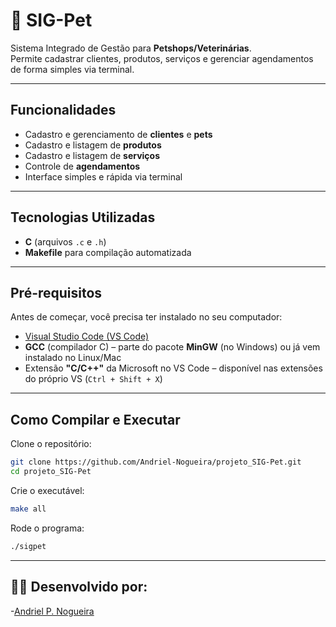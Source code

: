# 🐾 SIG-Pet

Sistema Integrado de Gestão para **Petshops/Veterinárias**.  
Permite cadastrar clientes, produtos, serviços e gerenciar agendamentos de forma simples via terminal.  

---

##  Funcionalidades

-  Cadastro e gerenciamento de **clientes** e **pets**
-  Cadastro e listagem de **produtos**
-  Cadastro e listagem de **serviços**
-  Controle de **agendamentos**
-  Interface simples e rápida via terminal

---

##  Tecnologias Utilizadas

- **C** (arquivos `.c` e `.h`)
- **Makefile** para compilação automatizada

---
##  Pré-requisitos

Antes de começar, você precisa ter instalado no seu computador:

- [Visual Studio Code (VS Code)](https://code.visualstudio.com/download)
- **GCC** (compilador C) – parte do pacote **MinGW** (no Windows) ou já vem instalado no Linux/Mac
- Extensão **"C/C++"** da Microsoft no VS Code – disponível nas extensões do próprio VS (`Ctrl + Shift + X`)

---

##  Como Compilar e Executar

Clone o repositório:

```bash
git clone https://github.com/Andriel-Nogueira/projeto_SIG-Pet.git 
cd projeto_SIG-Pet 
```
Crie o executável:
```bash
make all
```
Rode o programa:
```bash
./sigpet
```
---
## 🧑‍💻 Desenvolvido por:
-[Andriel P. Nogueira](https://github.com/Andriel-Nogueira)





